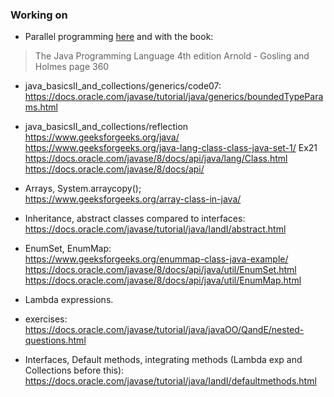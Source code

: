 ### Working on

- Parallel programming [here](https://docs.oracle.com/javase/tutorial/essential/concurrency/simple.html) and with the book:

> The Java Programming Language 4th edition Arnold - Gosling and Holmes page 360

- java_basicsII_and_collections/generics/code07: <br>
https://docs.oracle.com/javase/tutorial/java/generics/boundedTypeParams.html


- java_basicsII_and_collections/reflection <br>
https://www.geeksforgeeks.org/java/
https://www.geeksforgeeks.org/java-lang-class-class-java-set-1/ Ex21
https://docs.oracle.com/javase/8/docs/api/java/lang/Class.html
https://docs.oracle.com/javase/8/docs/api/

- Arrays, System.arraycopy(); <br>
https://www.geeksforgeeks.org/array-class-in-java/

- Inheritance, abstract classes compared to interfaces: <br>
https://docs.oracle.com/javase/tutorial/java/IandI/abstract.html

- EnumSet, EnumMap: <br>
https://www.geeksforgeeks.org/enummap-class-java-example/
https://docs.oracle.com/javase/8/docs/api/java/util/EnumSet.html
https://docs.oracle.com/javase/8/docs/api/java/util/EnumMap.html

- Lambda expressions.

- exercises: <br>
https://docs.oracle.com/javase/tutorial/java/javaOO/QandE/nested-questions.html

- Interfaces, Default methods, integrating methods
(Lambda exp and Collections before this):
 https://docs.oracle.com/javase/tutorial/java/IandI/defaultmethods.html
